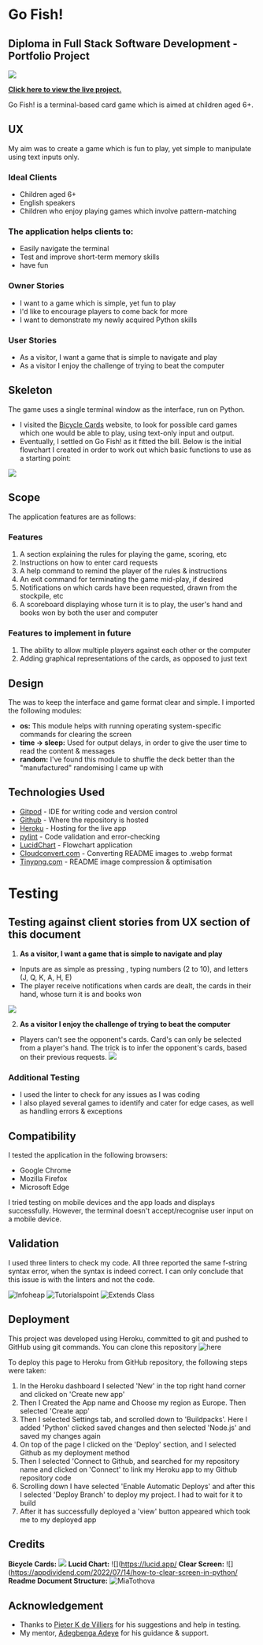 # Go Fish!

## Diploma in Full Stack Software Development - Portfolio Project 

![](docs/images/readme/go-fish-mockup.webp)


**[Click here to view the live project.](https://pp3-go-fish.herokuapp.com/)**

Go Fish! is a terminal-based card game which is aimed at children aged 6+.

## UX
My aim was to create a game which is fun to play, yet simple to manipulate using text inputs only.

### Ideal Clients

* Children aged 6+
* English speakers
* Children who enjoy playing games which involve pattern-matching

### The application helps clients to:
* Easily navigate the terminal
* Test and improve short-term memory skills
* have fun

### Owner Stories
* I want to a game which is simple, yet fun to play
* I'd like to encourage players to come back for more
* I want to demonstrate my newly acquired Python skills

### User Stories
* As a visitor, I want a game that is simple to navigate and play
* As a visitor I enjoy the challenge of trying to beat the computer

## Skeleton
The game uses a single terminal window as the interface, run on Python.

* I visited the [Bicycle Cards](https://bicyclecards.com/how-to-play/go-fish/) website, to look for possible card games which one would be able to play, using text-only input and output.
* Eventually, I settled on Go Fish! as it fitted the bill.
Below is the initial flowchart I created in order to work out which basic functions to use as a starting point:

![](docs/images/readme/go-fish-flowchart.webp)

## Scope
The application features are as follows:

### Features

1. A section explaining the rules for playing the game, scoring, etc
2. Instructions on how to enter card requests
3. A help command to remind the player of the rules & instructions
4. An exit command for terminating the game mid-play, if desired
5. Notifications on which cards have been requested, drawn from the stockpile, etc
6. A scoreboard displaying whose turn it is to play, the user's hand and books won by both the user and computer

### Features to implement in future
1. The ability to allow multiple players against each other or the computer
2. Adding graphical representations of the cards, as opposed to just text

## Design
The was to keep the interface and game format clear and simple.
I imported the following modules:
* **os:** This module helps with running operating system-specific commands for clearing the screen
* **time -> sleep:** Used for output delays, in order to give the user time to read the content & messages
* **random:** I've found this module to shuffle the deck better than the "manufactured" randomising I came up with 

## Technologies Used
* [Gitpod](https://gitpod.io/workspaces) - IDE for writing code and version control
* [Github](https://github.com/) - Where the repository is hosted
* [Heroku](https://id.heroku.com/login) - Hosting for the live app
* [pylint](https://pypi.org/project/pylint/) - Code validation and error-checking
* [LucidChart](https://lucid.app/lucidchart) - Flowchart application
* [Cloudconvert.com](https://cloudconvert.com/) - Converting README images to .webp format
* [Tinypng.com](https://tinypng.com/) - README image compression & optimisation

# Testing 
## Testing against client stories from UX section of this document

1. **As a visitor, I want a game that is simple to navigate and play**
* Inputs are as simple as pressing <ENTER>, typing numbers (2 to 10), and letters (J, Q, K, A, H, E)
* The player receive notifications when cards are dealt, the cards in their hand, whose turn it is and books won

![](docs/images/readme/scoreboard.webp)

2. **As a visitor I enjoy the challenge of trying to beat the computer**
* Players can't see the opponent's cards. Card's can only be selected from a player's hand. The trick is to infer the opponent's cards, based on their previous requests.
![](docs/images/readme/card-request.webp)

### Additional Testing
* I used the linter to check for any issues as I was coding
* I also played several games to identify and cater for edge cases, as well as handling errors & exceptions

## Compatibility
I tested the application in the following browsers:

* Google Chrome
* Mozilla Firefox
* Microsoft Edge

I tried testing on mobile devices and the app loads and displays successfully. However, the terminal doesn't accept/recognise user input on a mobile device.

## Validation
I used three linters to check my code. All three reported the same f-string syntax error, when the syntax is indeed correct. I can only conclude that this issue is with the linters and not the code.

![Infoheap](docs/images/readme/infoheap-python-checker-false-error-f-string.webp)
![Tutorialspoint](docs/images/readme/tutorialspoint-false-error-f-string.webp)
![Extends Class](docs/images/readme/extendsclass-python-checker-false-error-f-string.webp)

## Deployment
This project was developed using Heroku, committed to git and pushed to GitHub using git commands.
You can clone this repository ![here](https://github.com/PhantomPWR/pp3-go-fish.git)

To deploy this page to Heroku from GitHub repository, the following steps were taken:

1. In the Heroku dashboard I selected 'New' in the top right hand corner and clicked on 'Create new app'
2. Then I Created the App name and Choose my region as Europe. Then selected 'Create app'
3. Then I selected Settings tab, and scrolled down to 'Buildpacks'. Here I added 'Python' clicked saved changes and then selected 'Node.js' and saved my changes again
4. On top of the page I clicked on the 'Deploy' section, and I selected Github as my deployment method
5. Then I selected 'Connect to Github, and searched for my repository name and clicked on 'Connect' to link my Heroku app to my Github repository code
6. Scrolling down I have selected 'Enable Automatic Deploys' and after this I selected 'Deploy Branch' to deploy my project. I had to wait for it to build
7. After it has successfully deployed a 'view' button appeared which took me to my deployed app

## Credits
**Bicycle Cards:** ![](https://bicyclecards.com/how-to-play/go-fish/)
**Lucid Chart:** ![](https://lucid.app/
**Clear Screen:** ![](https://appdividend.com/2022/07/14/how-to-clear-screen-in-python/
**Readme Document Structure:** ![MiaTothova](https://github.com/MiaTothova/story-vault)

## Acknowledgement 
* Thanks to [Pieter K de Villiers](https://github.com/pieterkdevilliers) for his suggestions and help in testing.
* My mentor, [Adegbenga Adeye](https://github.com/deye9) for his guidance & support.

